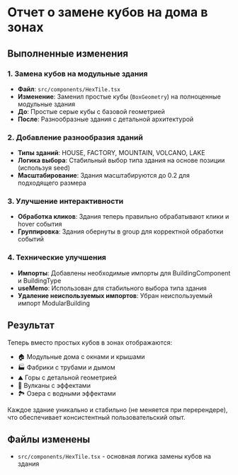 # Отчет о замене кубов на дома в зонах

## Выполненные изменения

### 1. Замена кубов на модульные здания
- **Файл**: `src/components/HexTile.tsx`
- **Изменение**: Заменил простые кубы (`BoxGeometry`) на полноценные модульные здания
- **До**: Простые серые кубы с базовой геометрией
- **После**: Разнообразные здания с детальной архитектурой

### 2. Добавление разнообразия зданий
- **Типы зданий**: HOUSE, FACTORY, MOUNTAIN, VOLCANO, LAKE
- **Логика выбора**: Стабильный выбор типа здания на основе позиции (используя seed)
- **Масштабирование**: Здания масштабируются до 0.2 для подходящего размера

### 3. Улучшение интерактивности
- **Обработка кликов**: Здания теперь правильно обрабатывают клики и hover события
- **Группировка**: Здания обернуты в group для корректной обработки событий

### 4. Технические улучшения
- **Импорты**: Добавлены необходимые импорты для BuildingComponent и BuildingType
- **useMemo**: Использован для стабильного выбора типа здания
- **Удаление неиспользуемых импортов**: Убран неиспользуемый импорт ModularBuilding

## Результат

Теперь вместо простых кубов в зонах отображаются:
- 🏠 Модульные дома с окнами и крышами
- 🏭 Фабрики с трубами и дымом
- ⛰️ Горы с детальной геометрией
- 🌋 Вулканы с эффектами
- 🏞️ Озера с водными эффектами

Каждое здание уникально и стабильно (не меняется при перерендере), что обеспечивает консистентный пользовательский опыт.

## Файлы изменены
- `src/components/HexTile.tsx` - основная логика замены кубов на здания 